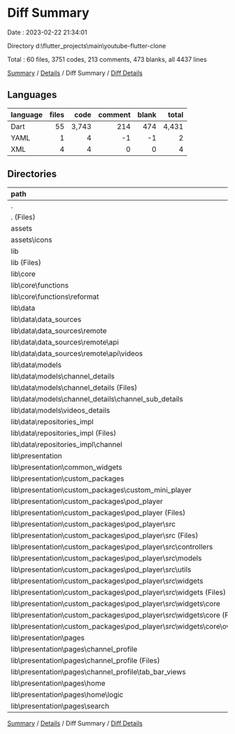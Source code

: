 # Diff Summary

Date : 2023-02-22 21:34:01

Directory d:\\flutter_projects\\main\\youtube-flutter-clone

Total : 60 files,  3751 codes, 213 comments, 473 blanks, all 4437 lines

[Summary](results.md) / [Details](details.md) / Diff Summary / [Diff Details](diff-details.md)

## Languages
| language | files | code | comment | blank | total |
| :--- | ---: | ---: | ---: | ---: | ---: |
| Dart | 55 | 3,743 | 214 | 474 | 4,431 |
| YAML | 1 | 4 | -1 | -1 | 2 |
| XML | 4 | 4 | 0 | 0 | 4 |

## Directories
| path | files | code | comment | blank | total |
| :--- | ---: | ---: | ---: | ---: | ---: |
| . | 60 | 3,751 | 213 | 473 | 4,437 |
| . (Files) | 1 | 4 | -1 | -1 | 2 |
| assets | 4 | 4 | 0 | 0 | 4 |
| assets\\icons | 4 | 4 | 0 | 0 | 4 |
| lib | 55 | 3,743 | 214 | 474 | 4,431 |
| lib (Files) | 1 | -6 | 8 | -2 | 0 |
| lib\\core | 1 | 2 | 0 | 1 | 3 |
| lib\\core\\functions | 1 | 2 | 0 | 1 | 3 |
| lib\\core\\functions\\reformat | 1 | 2 | 0 | 1 | 3 |
| lib\\data | 8 | -25 | -1 | 1 | -25 |
| lib\\data\\data_sources | 1 | 1 | 0 | 0 | 1 |
| lib\\data\\data_sources\\remote | 1 | 1 | 0 | 0 | 1 |
| lib\\data\\data_sources\\remote\\api | 1 | 1 | 0 | 0 | 1 |
| lib\\data\\data_sources\\remote\\api\\videos | 1 | 1 | 0 | 0 | 1 |
| lib\\data\\models | 4 | 26 | 0 | 1 | 27 |
| lib\\data\\models\\channel_details | 3 | 17 | 0 | 2 | 19 |
| lib\\data\\models\\channel_details (Files) | 2 | 15 | 0 | 1 | 16 |
| lib\\data\\models\\channel_details\\channel_sub_details | 1 | 2 | 0 | 1 | 3 |
| lib\\data\\models\\videos_details | 1 | 9 | 0 | -1 | 8 |
| lib\\data\\repositories_impl | 3 | -52 | -1 | 0 | -53 |
| lib\\data\\repositories_impl (Files) | 2 | -49 | -1 | 0 | -50 |
| lib\\data\\repositories_impl\\channel | 1 | -3 | 0 | 0 | -3 |
| lib\\presentation | 45 | 3,772 | 207 | 474 | 4,453 |
| lib\\presentation\\common_widgets | 4 | 81 | 5 | 10 | 96 |
| lib\\presentation\\custom_packages | 32 | 3,547 | 203 | 453 | 4,203 |
| lib\\presentation\\custom_packages\\custom_mini_player | 3 | 400 | 37 | 97 | 534 |
| lib\\presentation\\custom_packages\\pod_player | 29 | 3,147 | 166 | 356 | 3,669 |
| lib\\presentation\\custom_packages\\pod_player (Files) | 1 | 12 | 0 | 3 | 15 |
| lib\\presentation\\custom_packages\\pod_player\\src | 28 | 3,135 | 166 | 353 | 3,654 |
| lib\\presentation\\custom_packages\\pod_player\\src (Files) | 1 | 218 | 15 | 23 | 256 |
| lib\\presentation\\custom_packages\\pod_player\\src\\controllers | 7 | 906 | 106 | 173 | 1,185 |
| lib\\presentation\\custom_packages\\pod_player\\src\\models | 6 | 320 | 23 | 38 | 381 |
| lib\\presentation\\custom_packages\\pod_player\\src\\utils | 3 | 135 | 1 | 12 | 148 |
| lib\\presentation\\custom_packages\\pod_player\\src\\widgets | 11 | 1,556 | 21 | 107 | 1,684 |
| lib\\presentation\\custom_packages\\pod_player\\src\\widgets (Files) | 4 | 452 | 3 | 48 | 503 |
| lib\\presentation\\custom_packages\\pod_player\\src\\widgets\\core | 7 | 1,104 | 18 | 59 | 1,181 |
| lib\\presentation\\custom_packages\\pod_player\\src\\widgets\\core (Files) | 2 | 191 | 12 | 11 | 214 |
| lib\\presentation\\custom_packages\\pod_player\\src\\widgets\\core\\overlays | 5 | 913 | 6 | 48 | 967 |
| lib\\presentation\\pages | 9 | 144 | -1 | 11 | 154 |
| lib\\presentation\\pages\\channel_profile | 7 | 185 | -1 | 16 | 200 |
| lib\\presentation\\pages\\channel_profile (Files) | 3 | 26 | -1 | 5 | 30 |
| lib\\presentation\\pages\\channel_profile\\tab_bar_views | 4 | 159 | 0 | 11 | 170 |
| lib\\presentation\\pages\\home | 1 | -40 | 0 | -5 | -45 |
| lib\\presentation\\pages\\home\\logic | 1 | -40 | 0 | -5 | -45 |
| lib\\presentation\\pages\\search | 1 | -1 | 0 | 0 | -1 |

[Summary](results.md) / [Details](details.md) / Diff Summary / [Diff Details](diff-details.md)